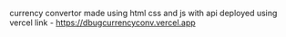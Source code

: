 currency convertor made using html css and js with api
deployed using vercel
link - https://dbugcurrencyconv.vercel.app
